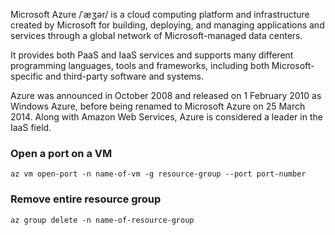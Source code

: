 
Microsoft Azure /ˈæʒər/ is a cloud computing platform and infrastructure created by Microsoft for building, deploying, and managing applications and services through a global network of Microsoft-managed data centers.

It provides both PaaS and IaaS services and supports many different programming languages, tools and frameworks, including both Microsoft-specific and third-party software and systems.

Azure was announced in October 2008 and released on 1 February 2010 as Windows Azure, before being renamed to Microsoft Azure on 25 March 2014. Along with Amazon Web Services, Azure is considered a leader in the IaaS field.

### Open a port on a VM
```
az vm open-port -n name-of-vm -g resource-group --port port-number
```

### Remove entire resource group
```
az group delete -n name-of-resource-group
```

